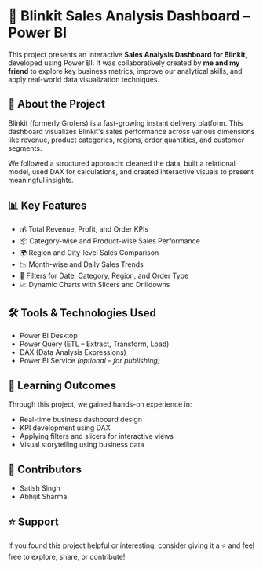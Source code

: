 # 🛒 Blinkit Sales Analysis Dashboard – Power BI

This project presents an interactive **Sales Analysis Dashboard for Blinkit**, developed using Power BI. It was collaboratively created by **me and my friend** to explore key business metrics, improve our analytical skills, and apply real-world data visualization techniques.

## 🚀 About the Project

Blinkit (formerly Grofers) is a fast-growing instant delivery platform. This dashboard visualizes Blinkit's sales performance across various dimensions like revenue, product categories, regions, order quantities, and customer segments.  

We followed a structured approach: cleaned the data, built a relational model, used DAX for calculations, and created interactive visuals to present meaningful insights.

## 📊 Key Features

- 💰 Total Revenue, Profit, and Order KPIs  
- 📦 Category-wise and Product-wise Sales Performance  
- 🌍 Region and City-level Sales Comparison  
- 📉 Month-wise and Daily Sales Trends  
- 🎯 Filters for Date, Category, Region, and Order Type  
- 📈 Dynamic Charts with Slicers and Drilldowns  


## 🛠️ Tools & Technologies Used

- Power BI Desktop  
- Power Query (ETL – Extract, Transform, Load)  
- DAX (Data Analysis Expressions)  
- Power BI Service *(optional – for publishing)*

## 🎯 Learning Outcomes

Through this project, we gained hands-on experience in:
- Real-time business dashboard design  
- KPI development using DAX  
- Applying filters and slicers for interactive views  
- Visual storytelling using business data  

## 👥 Contributors

- Satish Singh  
- Abhijit Sharma

## ⭐ Support

If you found this project helpful or interesting, consider giving it a ⭐ and feel free to explore, share, or contribute!



